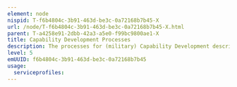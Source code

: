 ```yaml
---
element: node
nispid: T-f6b4804c-3b91-463d-be3c-0a72168b7b45-X
url: /node/T-f6b4804c-3b91-463d-be3c-0a72168b7b45-X.html
parent: T-a4258e91-2dbb-42a3-a5e0-f99bc9800ae1-X
title: Capability Development Processes
description: The processes for (military) Capability Development describe the activities to provide a solution space that considers solutions involving a combination of doctrine, organization, training, materiel and technology, leadership and education, personnel, facilities and interoperability (DOTMLPF-I) required to accomplish designated (future) missions or achieve a desired effect in specified operating environments. The context within which the military capabilities are used such as the geography of the area of operations, the culture and demography of the enemy, and the preparedness of the opposing forces are general planning assumptions for capability development activities. Capability Development also encompasses maintaining military capability, e.g through continual modernisation of employed military technologies. DOTMLPF-I also serves as a mnemonic for staff planners to consider all issues (also known as  Lines of Development) during a capability development effort. * Doctrine -- the way military forces fight, e.g., emphasizing maneuver warfare combined air-ground campaigns. * Organization -- how they organize to fight; Joint Task Forces, divisions, brigades, air wings, Maritime Task Forces, Carrier Battle Groups (CVBG), etc. * Training -- how they prepare to fight tactically; basic training to advanced individual training, various types of unit training, joint exercises, etc. * Materiel -- what is necessary to properly equip military forces; this includes, weapons, spares, C2 and communications systems, technology solutions etc. so that military forces can operate effectively. * Leadership and education -- how they prepare military leaders -across all levels - to lead the fight; individual professional development needs. * Personnel -- availability of qualified people for peacetime, wartime, and various contingency operations * Facilities -- real property; installations and industrial facilities (e.g. government owned ammunition production facilities) that support military forces. * Interoperability -- what is needed to enable forces, systems and personnel to be able to act together coherently, effectively and efficiently to achieve tactical, operational and strategic objectives. Interoperability concerns all seven lines of development (DOTMLPF) mentioned above and includes internal interoperability within national military forces (e.g joint interoperability) as well as external interoperability with other military forces (e.g. allies or potential coalition partners). In terms of technologies, weapons and equipment use, it represents assets, that exist to perform specific functions in relation to requirements of present or future military operations as derived from the national defence policy through defence planning. A national defence or Capabilities Development plan seeks to provide a global understanding of capability needs, capability trends and potential capability shortfalls.
level: 5
emUUID: f6b4804c-3b91-463d-be3c-0a72168b7b45
usage:
  serviceprofiles:
---
```

